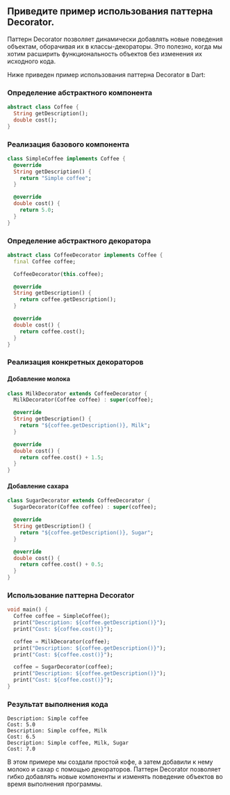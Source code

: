 ## Приведите пример использования паттерна Decorator.

Паттерн Decorator позволяет динамически добавлять новые поведения объектам, оборачивая их в классы-декораторы. Это полезно, когда мы хотим расширить функциональность объектов без изменения их исходного кода.

Ниже приведен пример использования паттерна Decorator в Dart:

### Определение абстрактного компонента
```dart
abstract class Coffee {
  String getDescription();
  double cost();
}
```

### Реализация базового компонента
```dart
class SimpleCoffee implements Coffee {
  @override
  String getDescription() {
    return "Simple coffee";
  }

  @override
  double cost() {
    return 5.0;
  }
}
```

### Определение абстрактного декоратора
```dart
abstract class CoffeeDecorator implements Coffee {
  final Coffee coffee;

  CoffeeDecorator(this.coffee);

  @override
  String getDescription() {
    return coffee.getDescription();
  }

  @override
  double cost() {
    return coffee.cost();
  }
}
```

### Реализация конкретных декораторов
#### Добавление молока
```dart
class MilkDecorator extends CoffeeDecorator {
  MilkDecorator(Coffee coffee) : super(coffee);

  @override
  String getDescription() {
    return "${coffee.getDescription()}, Milk";
  }

  @override
  double cost() {
    return coffee.cost() + 1.5;
  }
}
```

#### Добавление сахара
```dart
class SugarDecorator extends CoffeeDecorator {
  SugarDecorator(Coffee coffee) : super(coffee);

  @override
  String getDescription() {
    return "${coffee.getDescription()}, Sugar";
  }

  @override
  double cost() {
    return coffee.cost() + 0.5;
  }
}
```

### Использование паттерна Decorator
```dart
void main() {
  Coffee coffee = SimpleCoffee();
  print("Description: ${coffee.getDescription()}");
  print("Cost: ${coffee.cost()}");

  coffee = MilkDecorator(coffee);
  print("Description: ${coffee.getDescription()}");
  print("Cost: ${coffee.cost()}");

  coffee = SugarDecorator(coffee);
  print("Description: ${coffee.getDescription()}");
  print("Cost: ${coffee.cost()}");
}
```

### Результат выполнения кода
```
Description: Simple coffee
Cost: 5.0
Description: Simple coffee, Milk
Cost: 6.5
Description: Simple coffee, Milk, Sugar
Cost: 7.0
```

В этом примере мы создали простой кофе, а затем добавили к нему молоко и сахар с помощью декораторов. Паттерн Decorator позволяет гибко добавлять новые компоненты и изменять поведение объектов во время выполнения программы.